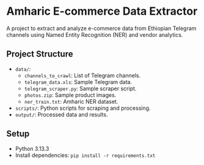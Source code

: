 # Amharic E-commerce Data Extractor

A project to extract and analyze e-commerce data from Ethiopian Telegram channels using Named Entity Recognition (NER) and vendor analytics.

## Project Structure
- `data/`:
  - `channels_to_crawl`: List of Telegram channels.
  - `telegram_data.xls`: Sample Telegram data.
  - `telegram_scraper.py`: Sample scraper script.
  - `photos.zip`: Sample product images.
  - `ner_train.txt`: Amharic NER dataset.
- `scripts/`: Python scripts for scraping and processing.
- `output/`: Processed data and results.

## Setup
- Python 3.13.3
- Install dependencies: `pip install -r requirements.txt`